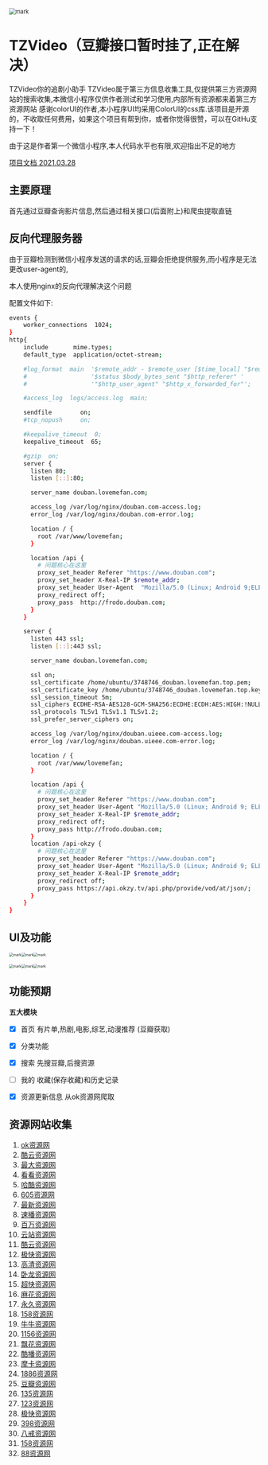 <img src="http://pan-lovemefan.oss-cn-shenzhen.aliyuncs.com/blog/20201019/170546203.png" alt="mark" style="zoom:80%;" />
<br>

# TZVideo（豆瓣接口暂时挂了,正在解决）

TZVideo你的追剧小助手
TZVideo属于第三方信息收集工具,仅提供第三方资源网站的搜索收集,本微信小程序仅供作者测试和学习使用,内部所有资源都来着第三方资源网站
感谢colorUI的作者,本小程序UI均采用ColorUI的css库.该项目是开源的，不收取任何费用，如果这个项目有帮到你，或者你觉得很赞，可以在GitHu支持一下！

由于这是作者第一个微信小程序,本人代码水平也有限,欢迎指出不足的地方

[项目文档 2021.03.28](https://docs.apipost.cn/view/fe20d74e59e21501#4189496)
## 主要原理

首先通过豆瓣查询影片信息,然后通过相关接口(后面附上)和爬虫提取直链

## 反向代理服务器

由于豆瓣检测到微信小程序发送的请求的话,豆瓣会拒绝提供服务,而小程序是无法更改user-agent的,

本人使用nginx的反向代理解决这个问题

配置文件如下:

```bash
events {
    worker_connections  1024;
}
http{
    include       mime.types;
    default_type  application/octet-stream;

    #log_format  main  '$remote_addr - $remote_user [$time_local] "$request" '
    #                  '$status $body_bytes_sent "$http_referer" '
    #                  '"$http_user_agent" "$http_x_forwarded_for"';

    #access_log  logs/access.log  main;

    sendfile        on;
    #tcp_nopush     on;

    #keepalive_timeout  0;
    keepalive_timeout  65;

    #gzip  on;
	server {
	  listen 80;
	  listen [::]:80;

	  server_name douban.lovemefan.com;

	  access_log /var/log/nginx/douban.com-access.log;
	  error_log /var/log/nginx/douban.com-error.log;

	  location / {
		root /var/www/lovemefan;
	  }

	  location /api {
		# 问题核心在这里
		proxy_set_header Referer "https://www.douban.com";
		proxy_set_header X-Real-IP $remote_addr;
		proxy_set_header User-Agent  "Mozilla/5.0 (Linux; Android 9;ELE-AL00 Build/HUAWEIELE-AL0001; wv) AppleWebKit/537.36 (KHTML, like Gecko) Version/4.0 Chrome/67.0.3396.87 XWEB/1168 MMWEBSDK/191201 Mobile Safari/537.36 MMWEBID/873 MicroMessenger/7.0.10.1580(0x27000AFE) Process/tools NetType/WIFI Language/zh_CN ABI/arm64";
		proxy_redirect off;
		proxy_pass  http://frodo.douban.com;
	  }
	}

	server {
	  listen 443 ssl;
	  listen [::]:443 ssl;

	  server_name douban.lovemefan.com;

	  ssl on;
	  ssl_certificate /home/ubuntu/3748746_douban.lovemefan.top.pem;
	  ssl_certificate_key /home/ubuntu/3748746_douban.lovemefan.top.key;
	  ssl_session_timeout 5m;
	  ssl_ciphers ECDHE-RSA-AES128-GCM-SHA256:ECDHE:ECDH:AES:HIGH:!NULL:!aNULL:!MD5:!ADH:!RC4;
	  ssl_protocols TLSv1 TLSv1.1 TLSv1.2;
	  ssl_prefer_server_ciphers on;

	  access_log /var/log/nginx/douban.uieee.com-access.log;
	  error_log /var/log/nginx/douban.uieee.com-error.log;

	  location / {
		root /var/www/lovemefan;
	  }

	  location /api {
		# 问题核心在这里
		proxy_set_header Referer "https://www.douban.com";
		proxy_set_header User-Agent "Mozilla/5.0 (Linux; Android 9; ELE-AL00 Build/HUAWEIELE-AL0001; wv) AppleWebKit/537.36 (KHTML, like Gecko) Version/4.0 Chrome/67.0.3396.87 XWEB/1168 MMWEBSDK/191201 Mobile Safari/537.36 MMWEBID/873 MicroMessenger/7.0.10.1580(0x27000AFE) Process/tools NetType/WIFI Language/zh_CN ABI/arm64";
		proxy_set_header X-Real-IP $remote_addr;
		proxy_redirect off;
		proxy_pass http://frodo.douban.com;
	  }
	  location /api-okzy {
		# 问题核心在这里
		proxy_set_header Referer "https://www.douban.com";
		proxy_set_header User-Agent "Mozilla/5.0 (Linux; Android 9; ELE-AL00 Build/HUAWEIELE-AL0001; wv) AppleWebKit/537.36 (KHTML, like Gecko) Version/4.0 Chrome/67.0.3396.87 XWEB/1168 MMWEBSDK/191201 Mobile Safari/537.36 MMWEBID/873 MicroMessenger/7.0.10.1580(0x27000AFE) Process/tools NetType/WIFI Language/zh_CN ABI/arm64";
		proxy_set_header X-Real-IP $remote_addr;
		proxy_redirect off;
		proxy_pass https://api.okzy.tv/api.php/provide/vod/at/json/;
	  }
	}
}

```





## UI及功能

<img src="http://pan-lovemefan.oss-cn-shenzhen.aliyuncs.com/blog/20201019/154039165.jpg" alt="mark" style="zoom: 50%;" /><img src="http://pan-lovemefan.oss-cn-shenzhen.aliyuncs.com/blog/20201019/154124660.jpg" alt="mark" style="zoom:50%;" /><img src="http://pan-lovemefan.oss-cn-shenzhen.aliyuncs.com/blog/20201019/154752201.jpg" alt="mark" style="zoom:50%;" />

<img src="http://pan-lovemefan.oss-cn-shenzhen.aliyuncs.com/blog/20201019/154832377.jpg" alt="mark" style="zoom:50%;" /><img src="http://pan-lovemefan.oss-cn-shenzhen.aliyuncs.com/blog/20201019/154848531.jpg" alt="mark" style="zoom:50%;" /><img src="http://pan-lovemefan.oss-cn-shenzhen.aliyuncs.com/blog/20201019/155157640.png" alt="mark" style="zoom:50%;" />

## 功能预期



**五大模块**

- [x] 首页 有片单,热剧,电影,综艺,动漫推荐 (豆瓣获取)

- [x] 分类功能

- [x] 搜索 先搜豆瓣,后搜资源

- [ ] 我的   收藏(保存收藏)和历史记录

- [x] 资源更新信息  从ok资源网爬取 

## 资源网站收集
1.  [ok资源网](https://www.okzyw.com)
2.  [酷云资源网](http://www.kuyunzyw.tv)
3.  [最大资源网](http://www.zuidazy2.net)
4.  [看看资源网](http://www.kuyunzyw.tv)
5.  [哈酷资源网](http://www.666zy.com)
6.  [605资源网](http://www.765zy.com)
7.  [最新资源网](http://www.zuixinzy.cc)
8.  [速播资源网](https://www.subo8988.com)
9.  [百万资源网](http://www.baiwanzy.com)
10.  [云站资源网](http://www.zy.itono.cn)
11.  [酷云资源网](http://www.123ku.com)
12.  [极快资源网](https://www.jikzy.com)
13.  [高清资源网](http://www.gaoqingzy.com)
14.  [卧龙资源网](http://www.wolongzy.net)
15.  [超快资源网](http://265zy.cc)
16.  [麻花资源网](http://www.mahuazy.net)
17.  [永久资源网](http://www.yongjiuzy1.com)
18.  [158资源网](http://www.158zyz.com)
19.  [牛牛资源网](http://niuniuzy.com)
20.  [1156资源网](http://www.1156zy.net)
21.  [飘花资源网](https://www.xinpianzy.com)
22.  [酷播资源网](http://www.kubozy.net)
23.  [摩卡资源网](https://mokazy.com)
24.  [1886资源网](http://www.1886zy.net)
25.  [豆瓣资源网](http://douban666.com)
26.  [135资源网](http://135zy0.com)
27.  [123资源网](http://www.123ku.com)
28.  [极快资源网](https://www.jikzy.com)
29.  [398资源网](https://398zyz.com)
30.  [八戒资源网](http://bajiezy.cc)
31.  [158资源网](http://www.158zyz.com)
32.  [88资源网](http://www.88zyw.net)


